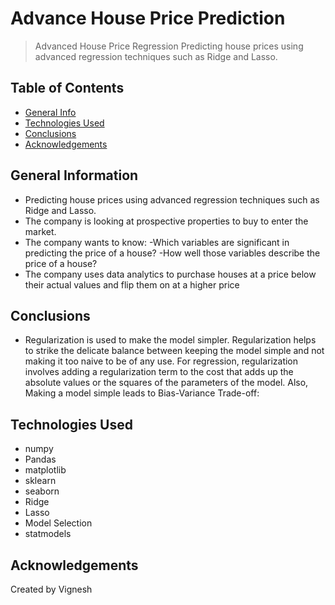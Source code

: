 # Advance House Price Prediction
> Advanced House Price Regression
Predicting house prices using advanced regression techniques such as Ridge and Lasso.

## Table of Contents
* [General Info](#general-information)
* [Technologies Used](#technologies-used)
* [Conclusions](#conclusions)
* [Acknowledgements](#acknowledgements)

<!-- You can include any other section that is pertinent to your problem -->

## General Information
- Predicting house prices using advanced regression techniques such as Ridge and Lasso.
- The company is looking at prospective properties to buy to enter the market.
- The company wants to know: -Which variables are significant in predicting the price of a house? -How well those variables describe the price of a house?
- The company uses data analytics to purchase houses at a price below their actual values and flip them on at a higher price

<!-- You don't have to answer all the questions - just the ones relevant to your project. -->

## Conclusions
- Regularization is used to make the model simpler. Regularization helps to strike the delicate balance between keeping the model simple and not making it too naive to be of any use. For regression, regularization involves adding a regularization term to the cost that adds up the absolute values or the squares of the parameters of the model. Also, Making a model simple leads to Bias-Variance Trade-off:
<!-- You don't have to answer all the questions - just the ones relevant to your project. -->


## Technologies Used
- numpy
- Pandas
- matplotlib
- sklearn
- seaborn
- Ridge
- Lasso
- Model Selection
- statmodels



<!-- As the libraries versions keep on changing, it is recommended to mention the version of library used in this project -->

## Acknowledgements
Created by Vignesh 

